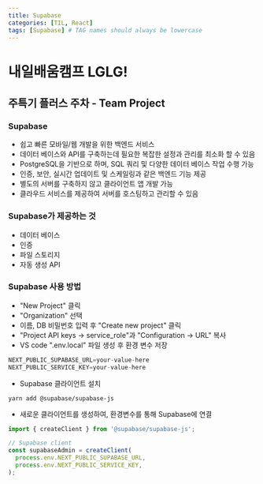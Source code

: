 ```yaml
---
title: Supabase
categories: [TIL, React]
tags: [Supabase] # TAG names should always be lowercase
---
```


# 내일배움캠프 LGLG!

## 주특기 플러스 주차 - Team Project

### Supabase
- 쉽고 빠른 모바일/웹 개발을 위한 백엔드 서비스
- 데이터 베이스와 API를 구축하는데 필요한 복잡한 설정과 관리를 최소화 할 수 있음
- PostgreSQL을 기반으로 하며, SQL 쿼리 및 다양한 데이터 베이스 작업 수행 가능
- 인증, 보안, 실시간 업데이트 및 스케일링과 같은 백엔드 기능 제공
- 별도의 서버를 구축하지 않고 클라이언트 앱 개발 가능
- 클라우드 서비스를 제공하여 서버를 호스팅하고 관리할 수 있음

### Supabase가 제공하는 것
- 데이터 베이스 
- 인증
- 파일 스토리지
- 자동 생성 API

### Supabase 사용 방법
- "New Project" 클릭
- "Organization" 선택
- 이름, DB 비밀번호 입력 후 "Create new project" 클릭
- "Project API keys → service_role"과 "Configuration → URL" 복사
- VS code ".env.local" 파일 생성 후 환경 변수 저장
```js
NEXT_PUBLIC_SUPABASE_URL=your-value-here
NEXT_PUBLIC_SERVICE_KEY=your-value-here
```
- Supabase 클라이언트 설치
```
yarn add @supabase/supabase-js
```
- 새로운 클라이언트를 생성하여, 환경변수를 통해 Supabase에 연결

```js
import { createClient } from '@supabase/supabase-js';

// Supabase client
const supabaseAdmin = createClient(
  process.env.NEXT_PUBLIC_SUPABASE_URL,
  process.env.NEXT_PUBLIC_SERVICE_KEY,
);
```